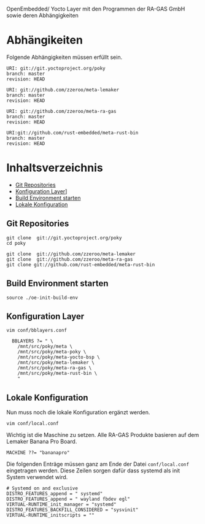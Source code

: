OpenEmbedded/ Yocto Layer mit den Programmen der RA-GAS GmbH sowie deren Abhängigkeiten


# Abhängikeiten

Folgende Abhängigkeiten müssen erfüllt sein.

```
URI: git://git.yoctoproject.org/poky
branch: master
revision: HEAD

URI: git://github.com/zzeroo/meta-lemaker
branch: master
revision: HEAD

URI: git://github.com/zzeroo/meta-ra-gas
branch: master
revision: HEAD

URI:git://github.com/rust-embedded/meta-rust-bin
branch: master
revision: HEAD
```

# Inhaltsverzeichnis

* [Git Repositories](#git-repositories)
* [Konfiguration Layer](#konfiguration-layer)]
* [Build Environment starten](#build-environment-starten)
* [Lokale Konfiguration](#lokale-konfiguration)

## Git Repositories

```
git clone  git://git.yoctoproject.org/poky
cd poky

git clone  git://github.com/zzeroo/meta-lemaker
git clone  git://github.com/zzeroo/meta-ra-gas
git clone git://github.com/rust-embedded/meta-rust-bin
```

## Build Environment starten

```
source ./oe-init-build-env
```

## Konfiguration Layer

```
vim conf/bblayers.conf
```

```
  BBLAYERS ?= " \
    /mnt/src/poky/meta \
    /mnt/src/poky/meta-poky \
    /mnt/src/poky/meta-yocto-bsp \
    /mnt/src/poky/meta-lemaker \
    /mnt/src/poky/meta-ra-gas \
    /mnt/src/poky/meta-rust-bin \
    "
```

## Lokale Konfiguration

Nun muss noch die lokale Konfiguration ergänzt werden.

```
vim conf/local.conf
```

Wichtig ist die Maschine zu setzen. Alle RA-GAS Produkte basieren auf dem
Lemaker Banana Pro Board.

```
MACHINE ??= "bananapro"
```

Die folgenden Enträge müssen ganz am Ende der Datei `conf/local.conf` eingetragen
werden. Diese Zeilen sorgen dafür dass systemd als init System verwendet wird.

```
# Systemd on and exclusive
DISTRO_FEATURES_append = " systemd"
DISTRO_FEATURES_append = " wayland fbdev egl"
VIRTUAL-RUNTIME_init_manager = "systemd"
DISTRO_FEATURES_BACKFILL_CONSIDERED = "sysvinit"
VIRTUAL-RUNTIME_initscripts = ""
```
